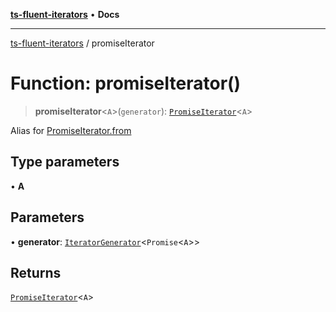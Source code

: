 [**ts-fluent-iterators**](../README.md) • **Docs**

---

[ts-fluent-iterators](../README.md) / promiseIterator

# Function: promiseIterator()

> **promiseIterator**\<`A`\>(`generator`): [`PromiseIterator`](../classes/PromiseIterator.md)\<`A`\>

Alias for [PromiseIterator.from](../classes/PromiseIterator.md#from)

## Type parameters

• **A**

## Parameters

• **generator**: [`IteratorGenerator`](../type-aliases/IteratorGenerator.md)\<`Promise`\<`A`\>\>

## Returns

[`PromiseIterator`](../classes/PromiseIterator.md)\<`A`\>
